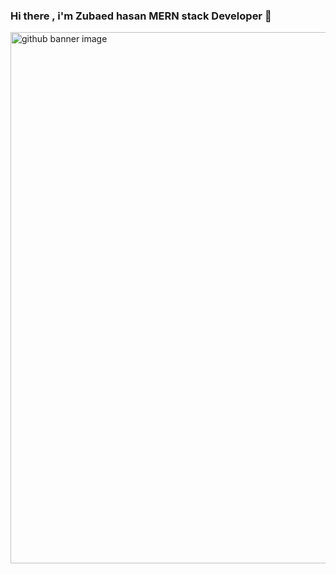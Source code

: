 ### Hi there , i'm Zubaed hasan MERN stack Developer 👋
<img  height="850" weight="1000"  src="https://i.ibb.co.com/pr1QQqsx/Black-and-Yellow-Web-Developer-Linked-In-Banner.png" alt="github banner image">
